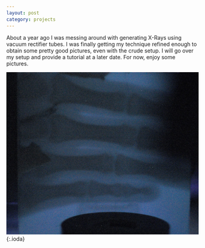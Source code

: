 ```yaml
---
layout: post
category: projects
---
```


About a year ago I was messing around with generating X-Rays using vacuum rectifier tubes. I was finally getting my technique refined enough to obtain some pretty good pictures, even with the crude setup. I will go over my setup and provide a tutorial at a later date. For now, enjoy some pictures.

![XRay of my hand](/pictures/hand_xray.jpg){:.ioda}
